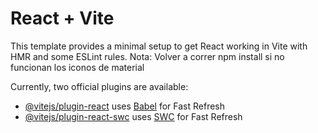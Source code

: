 # React + Vite

This template provides a minimal setup to get React working in Vite with HMR and some ESLint rules.
Nota: Volver a correr npm install si no funcionan los iconos de material 

Currently, two official plugins are available:

- [@vitejs/plugin-react](https://github.com/vitejs/vite-plugin-react/blob/main/packages/plugin-react/README.md) uses [Babel](https://babeljs.io/) for Fast Refresh
- [@vitejs/plugin-react-swc](https://github.com/vitejs/vite-plugin-react-swc) uses [SWC](https://swc.rs/) for Fast Refresh
